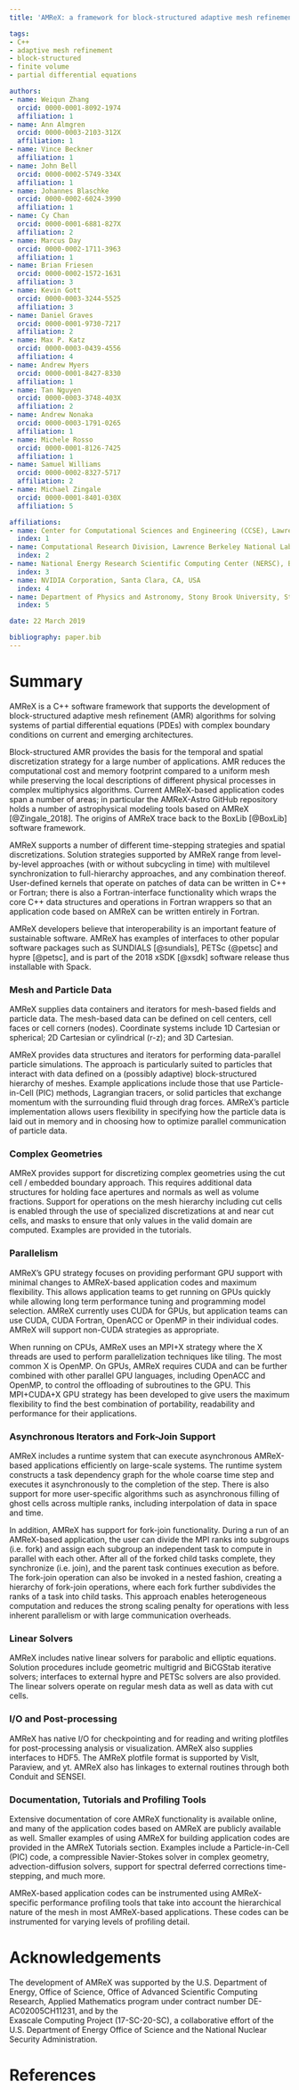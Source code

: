 ```yaml
---
title: 'AMReX: a framework for block-structured adaptive mesh refinement'

tags:
- C++
- adaptive mesh refinement 
- block-structured
- finite volume
- partial differential equations

authors:
- name: Weiqun Zhang
  orcid: 0000-0001-8092-1974
  affiliation: 1
- name: Ann Almgren
  orcid: 0000-0003-2103-312X
  affiliation: 1
- name: Vince Beckner
  affiliation: 1
- name: John Bell
  orcid: 0000-0002-5749-334X
  affiliation: 1
- name: Johannes Blaschke
  orcid: 0000-0002-6024-3990
  affiliation: 1
- name: Cy Chan
  orcid: 0000-0001-6881-827X
  affiliation: 2
- name: Marcus Day
  orcid: 0000-0002-1711-3963
  affiliation: 1
- name: Brian Friesen
  orcid: 0000-0002-1572-1631
  affiliation: 3
- name: Kevin Gott
  orcid: 0000-0003-3244-5525
  affiliation: 3
- name: Daniel Graves
  orcid: 0000-0001-9730-7217
  affiliation: 2
- name: Max P. Katz
  orcid: 0000-0003-0439-4556
  affiliation: 4
- name: Andrew Myers
  orcid: 0000-0001-8427-8330
  affiliation: 1
- name: Tan Nguyen
  orcid: 0000-0003-3748-403X
  affiliation: 2
- name: Andrew Nonaka
  orcid: 0000-0003-1791-0265
  affiliation: 1
- name: Michele Rosso
  orcid: 0000-0001-8126-7425
  affiliation: 1
- name: Samuel Williams
  orcid: 0000-0002-8327-5717
  affiliation: 2
- name: Michael Zingale
  orcid: 0000-0001-8401-030X
  affiliation: 5

affiliations:
- name: Center for Computational Sciences and Engineering (CCSE), Lawrence Berkeley National Laboratory, Berkeley, CA, USA
  index: 1
- name: Computational Research Division, Lawrence Berkeley National Laboratory, Berkeley, CA, USA
  index: 2
- name: National Energy Research Scientific Computing Center (NERSC), Berkeley, CA, USA
  index: 3
- name: NVIDIA Corporation, Santa Clara, CA, USA
  index: 4
- name: Department of Physics and Astronomy, Stony Brook University, Stony Brook, NY, USA
  index: 5

date: 22 March 2019

bibliography: paper.bib
---
```


# Summary

AMReX is a C++ software framework that supports the development of 
block-structured adaptive mesh refinement (AMR) algorithms for solving 
systems of partial differential equations (PDEs) with complex boundary 
conditions on current and emerging architectures.  

Block-structured AMR provides the basis for the temporal and spatial 
discretization strategy for a large number of applications.
AMR reduces the computational cost 
and memory footprint compared to a uniform mesh while preserving the
local descriptions of different physical processes in complex multiphysics algorithms. 
Current AMReX-based application codes span a number of areas; in particular 
the AMReX-Astro GitHub repository holds a number of astrophysical modeling tools based on AMReX [@Zingale_2018].
The origins of AMReX trace back to the BoxLib [@BoxLib] software framework.

AMReX supports a number of different time-stepping strategies
and spatial discretizations.  Solution strategies supported by AMReX range
from level-by-level approaches (with or without subcycling in time) with
multilevel synchronization to full-hierarchy approaches, and any combination thereof.
User-defined kernels that operate 
on patches of data can be written in C++ or Fortran; there is also a Fortran-interface functionality
which wraps the core C++ data structures and operations in Fortran wrappers so that an application
code based on AMReX can be written entirely in Fortran.

AMReX developers believe that interoperability is an important feature of sustainable software.
AMReX has examples of interfaces to other popular software packages such as 
SUNDIALS [@sundials], PETSc {@petsc] and hypre [@petsc], and is part of the 
2018 xSDK [@xsdk] software release thus installable with Spack.  

### Mesh and Particle Data

AMReX supplies data containers and iterators for mesh-based fields and particle data.
The mesh-based data can be defined on cell centers, cell faces or cell corners (nodes).
Coordinate systems include 1D Cartesian or spherical; 2D Cartesian or cylindrical (r-z); and 3D Cartesian.

AMReX provides data structures and iterators for performing data-parallel particle simulations. 
The approach is particularly suited to particles that interact with data defined on a (possibly adaptive) 
block-structured hierarchy of meshes. Example applications include those that use Particle-in-Cell (PIC) methods, 
Lagrangian tracers, or solid particles that exchange momentum with the surrounding fluid through drag forces.
AMReX’s particle implementation allows users flexibility in specifying how the particle data 
is laid out in memory and in choosing how to optimize parallel communication of particle data. 

### Complex Geometries

AMReX provides support for discretizing complex geometries using the cut cell / embedded boundary 
approach.   This requires additional data structures for holding face apertures and normals as well
as volume fractions.   Support for operations on the mesh hierarchy including cut cells is enabled 
through the use of specialized discretizations at and near cut cells, and masks to ensure that only
values in the valid domain are computed.  Examples are provided in the tutorials.

### Parallelism

AMReX’s GPU strategy focuses on providing performant GPU support with 
minimal changes to AMReX-based application codes and maximum flexibility. 
This allows application teams to get running on GPUs quickly while allowing 
long term performance tuning and programming model selection. 
AMReX currently uses CUDA for GPUs, but application teams can use CUDA, CUDA Fortran, 
OpenACC or OpenMP in their individual codes.  AMReX will support non-CUDA strategies 
as appropriate.

When running on CPUs, AMReX uses an MPI+X strategy where the X threads are used to perform 
parallelization techniques like tiling. The most common X is OpenMP. On GPUs, AMReX requires CUDA 
and can be further combined with other parallel GPU languages, including OpenACC and OpenMP, 
to control the offloading of subroutines to the GPU. This MPI+CUDA+X GPU strategy has been developed 
to give users the maximum flexibility to find the best combination of portability, 
readability and performance for their applications.

### Asynchronous Iterators and Fork-Join Support

AMReX includes a runtime system that can execute asynchronous AMReX-based applications efficiently
on large-scale systems.  The runtime system constructs a task dependency graph for the 
whole coarse time step and executes it asynchronously to the completion of the step.  There
is also support for more user-specific algorithms such as asynchronous filling of ghost cells
across multiple ranks, including interpolation of data in space and time.

In addition, AMReX has support for fork-join functionality. During a run of an AMReX-based application,
the user can divide the MPI ranks into subgroups (i.e. fork) and assign each subgroup an independent task
to compute in parallel with each other.
After all of the forked child tasks complete, they synchronize (i.e. join), and the parent task continues execution as before.
The fork-join operation can also be invoked in a nested fashion, creating a hierarchy of fork-join operations, 
where each fork further subdivides the ranks of a task into child tasks. 
This approach enables heterogeneous computation and reduces the strong scaling penalty for 
operations with less inherent parallelism or with large communication overheads.

### Linear Solvers

AMReX includes native linear solvers for parabolic and elliptic equations.  Solution procedures
include geometric multigrid and BiCGStab iterative solvers; interfaces to external hypre and
PETSc solvers are also provided.   The linear solvers operate on regular mesh data as well 
as data with cut cells.

### I/O and Post-processing

AMReX has native I/O for checkpointing and for reading and writing plotfiles for post-processing
analysis or visualization.   AMReX also supplies interfaces to HDF5.  The AMReX plotfile format
is supported by VisIt, Paraview, and yt.   AMReX also has linkages to external routines through
both Conduit and SENSEI.

### Documentation, Tutorials and Profiling Tools

Extensive documentation of core AMReX functionality is available online, and many of the application
codes based on AMReX are publicly available as well.  Smaller examples of using AMReX for building application codes 
are provided in the AMReX Tutorials section.
Examples include a Particle-in-Cell (PIC) code, a compressible Navier-Stokes solver in complex geometry, 
advection-diffusion solvers,  support for spectral deferred corrections time-stepping, and much more.

AMReX-based application codes can be instrumented using AMReX-specific performance profiling tools that take 
into account the hierarchical nature of the mesh in most AMReX-based applications. 
These codes can be instrumented for varying levels of profiling detail.

# Acknowledgements

The development of AMReX was supported by the
U.S. Department of Energy, Office of Science, 
Office of Advanced Scientific Computing Research, 
Applied Mathematics program under contract number DE-AC02005CH11231,
and by the  
Exascale Computing Project (17-SC-20-SC), a collaborative effort of the 
U.S. Department of Energy Office of Science and the National Nuclear Security Administration.

# References
